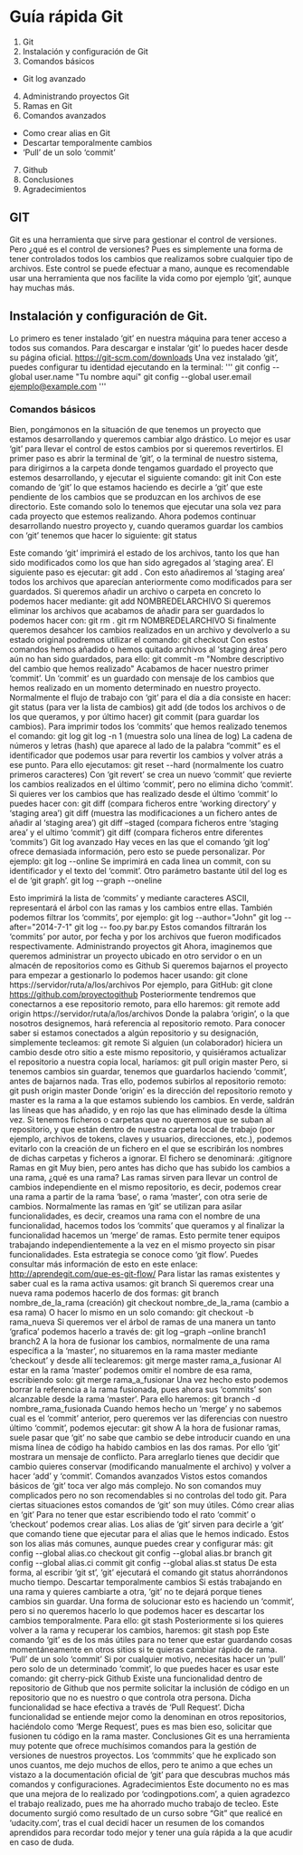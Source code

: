 # Guía rápida Git

1.	Git
2.	Instalación y configuración de Git
3.	Comandos básicos
   - Git log avanzado
4.	Administrando proyectos Git
5.	Ramas en Git
6.	Comandos avanzados
   - Como crear alias en Git
   - Descartar temporalmente cambios
   - ‘Pull’ de un solo ‘commit’
7.	Github
8.	Conclusiones
9.	Agradecimientos

## GIT
Git es una herramienta que sirve para gestionar el control de versiones. Pero ¿qué es el control de versiones? Pues es simplemente una forma de tener controlados todos los cambios que realizamos sobre cualquier tipo de archivos. Este control se puede efectuar a mano, aunque es recomendable usar una herramienta que nos facilite la vida como por ejemplo ‘git’, aunque hay muchas más.

## Instalación y configuración de Git.
Lo primero es tener instalado ‘git’ en nuestra máquina para tener acceso a todos sus comandos. Para descargar e instalar ‘git’ lo puedes hacer desde su página oficial.
https://git-scm.com/downloads
Una vez instalado ‘git’, puedes configurar tu identidad ejecutando en la terminal:
'''
git config --global user.name "Tu nombre aquí"
git config --global user.email ejemplo@example.com
'''
### Comandos básicos
Bien, pongámonos en la situación de que tenemos un proyecto que estamos desarrollando y queremos cambiar algo drástico. Lo mejor es usar ‘git’ para llevar el control de estos cambios por si queremos revertirlos.
El primer paso es abrir la terminal de ‘git’, o la terminal de nuestro sistema, para dirigirnos a la carpeta donde tengamos guardado el proyecto que estemos desarrollando, y ejecutar el siguiente comando:
git init
Con este comando de ‘git’ lo que estamos haciendo es decirle a ‘git’ que este pendiente de los cambios que se produzcan en los archivos de ese directorio.
Este comando solo lo tenemos que ejecutar una sola vez para cada proyecto que estemos realizando.
Ahora podemos continuar desarrollando nuestro proyecto y, cuando queramos guardar los cambios con ‘git’ tenemos que hacer lo siguiente:
git status
 
Este comando ‘git’ imprimirá el estado de los archivos, tanto los que han sido modificados como los que han sido agregados al ‘staging area’. El siguiente paso es ejecutar:
git add .
Con esto añadiremos al ‘staging area’ todos los archivos que aparecían anteriormente como modificados para ser guardados. Si queremos añadir un archivo o carpeta en concreto lo podemos hacer mediante:
git add NOMBREDELARCHIVO
Si queremos eliminar los archivos que acabamos de añadir para ser guardados lo podemos hacer con:
git rm .
git rm NOMBREDELARCHIVO
Si finalmente queremos desahcer los cambios realizados en un archivo y devolverlo a su estado original podremos utilizar el comando:
git checkout <FILENAME>
Con estos comandos hemos añadido o hemos quitado archivos al ‘staging área’ pero aún no han sido guardados, para ello:
git commit -m "Nombre descriptivo del cambio que hemos realizado"
Acabamos de hacer nuestro primer ‘commit’. Un ‘commit’ es un guardado con mensaje de los cambios que hemos realizado en un momento determinado en nuestro proyecto. Normalmente el flujo de trabajo con ‘git’ para el día a día consiste en hacer:
git status 	(para ver la lista de cambios)
git add 	(de todos los archivos o de los que queramos, y por último hacer)
git commit 	(para guardar los cambios).
Para imprimir todos los ‘commits’ que hemos realizado tenemos el comando:
git log
git log -n 1 (muestra solo una línea de log)
La cadena de números y letras (hash) que aparece al lado de la palabra “commit” es el identificador que podemos usar para revertir los cambios y volver atrás a ese punto. Para ello ejecutamos:
git reset --hard <commitSHA> (normalmente los cuatro primeros caracteres)
Con ‘git revert’ se crea un nuevo ‘commit’ que revierte los cambios realizados en el último ‘commit’, pero no elimina dicho ‘commit’.
Si quieres ver los cambios que has realizado desde el último ‘commit’ lo puedes hacer con:
git diff (compara ficheros entre ‘working directory’ y ‘staging area’)
git diff <filename> (muestra las modificaciones a un fichero antes de añadir al ‘staging area’)
git diff –staged (compara ficheros entre ‘staging area’ y el ultimo ‘commit’)
git diff <commitSHA> <commitSHA> (compara ficheros entre diferentes ‘commits’)
Git log avanzado
Hay veces en las que el comando ‘git log’ ofrece demasiada información, pero esto se puede personalizar. Por ejemplo:
git log --online
Se imprimirá en cada linea un commit, con su identificador y el texto del ‘commit’.
Otro parámetro bastante útil del log es el de ‘git graph’.
git log --graph --oneline
 
Esto imprimirá la lista de ‘commits’ y mediante caracteres ASCII, representará el árbol con las ramas y los cambios entre ellas.
También podemos filtrar los ‘commits’, por ejemplo:
git log --author="John"
git log --after="2014-7-1"
git log -- foo.py bar.py
Estos comandos filtrarán los ‘commits’ por autor, por fecha y por los archivos que fueron modificados respectivamente.
Administrando proyectos git
Ahora, imaginemos que queremos administrar un proyecto ubicado en otro servidor o en un almacén de repositorios como es Github
Si queremos bajarnos el proyecto para empezar a gestionarlo lo podemos hacer usando:
git clone https://servidor/ruta/a/los/archivos 
Por ejemplo, para GitHub:
git clone https://github.com/proyectogithub
Posteriormente tendremos que conectarnos a ese repositorio remoto, para ello haremos:
git remote add origin https://servidor/ruta/a/los/archivos
Donde la palabra ‘origin’, o la que nosotros designemos, hará referencia al repositorio remoto.
Para conocer saber si estamos conectados a algún repositorio y su designación, simplemente tecleamos:
git remote
Si alguien (un colaborador) hiciera un cambio desde otro sitio a este mismo repositorio, y quisiéramos actualizar el repositorio a nuestra copia local, haríamos:
git pull origin master
Pero, si tenemos cambios sin guardar, tenemos que guardarlos haciendo ‘commit’, antes de bajarnos nada. Tras ello, podemos subirlos al repositorio remoto:
git push origin master
Donde ‘origin’ es la dirección del repositorio remoto y master es la rama a la que estamos subiendo los cambios.
En verde, saldrán las líneas que has añadido, y en rojo las que has eliminado desde la última vez.
Si tenemos ficheros o carpetas que no queremos que se suban al repositorio, y que están dentro de nuestra carpeta local de trabajo (por ejemplo, archivos de tokens, claves y usuarios, direcciones, etc.), podemos evitarlo con la creación de un fichero en el que se escribirán los nombres de dichas carpetas y ficheros a ignorar. El fichero se denominará:
.gitignore
Ramas en git
Muy bien, pero antes has dicho que has subido los cambios a una rama, ¿qué es una rama?
Las ramas sirven para llevar un control de cambios independiente en el mismo repositorio, es decir, podemos crear una rama a partir de la rama ‘base’, o rama ‘master’, con otra serie de cambios. Normalmente las ramas en ‘git’ se utilizan para asilar funcionalidades, es decir, creamos una rama con el nombre de una funcionalidad, hacemos todos los ‘commits’ que queramos y al finalizar la funcionalidad hacemos un ‘merge’ de ramas. Esto permite tener equipos trabajando independientemente a la vez en el mismo proyecto sin pisar funcionalidades. Esta estrategia se conoce como ‘git flow’. Puedes consultar más información de esto en este enlace: http://aprendegit.com/que-es-git-flow/
Para listar las ramas existentes y saber cual es la rama activa usamos:
git branch
Si queremos crear una nueva rama podemos hacerlo de dos formas:
git branch nombre_de_la_rama (creación)
git checkout nombre_de_la_rama (cambio a esa rama)
O hacer lo mismo en un solo comando:
git checkout -b rama_nueva
Si queremos ver el árbol de ramas de una manera un tanto ‘grafica’ podemos hacerlo a través de:
git log –graph –online branch1 branch2
A la hora de fusionar los cambios, normalmente de una rama específica a la ‘master’, no situaremos en la rama master mediante ‘checkout’ y desde allí teclearemos:
git merge master rama_a_fusionar
Al estar en la rama ‘master’ podemos omitir el nombre de esa rama, escribiendo solo:
git merge rama_a_fusionar
Una vez hecho esto podemos borrar la referencia a la rama fusionada, pues ahora sus ‘commits’ son alcanzable desde la rama ‘master’. Para ello haremos:
git branch -d nombre_rama_fusionada
Cuando hemos hecho un ‘merge’ y no sabemos cual es el ‘commit’ anterior, pero queremos ver las diferencias con nuestro último ‘commit’, podemos ejecutar:
git show <commitSHA>
A la hora de fusionar ramas, suele pasar que ‘git’ no sabe que cambio se debe introducir cuando en una misma línea de código ha habido cambios en las dos ramas. Por ello ‘git’ mostrara un mensaje de conflicto. Para arreglarlo tienes que decidir que cambio quieres conservar (modificando manualmente el archivo) y volver a hacer ‘add’ y ‘commit’.
Comandos avanzados
Vistos estos comandos básicos de ‘git’ toca ver algo más complejo. No son comandos muy complicados pero no son recomendables si no controlas del todo git. Para ciertas situaciones estos comandos de ‘git’ son muy útiles.
Cómo crear alias en ‘git’
Para no tener que estar escribiendo todo el rato ‘commit’ o ‘checkout’ podemos crear alias. Los alias de ‘git’ sirven para decirle a ‘git’ que comando tiene que ejecutar para el alias que le hemos indicado. Estos son los alias más comunes, aunque puedes crear y configurar más:
git config --global alias.co checkout
git config --global alias.br branch
git config --global alias.ci commit
git config --global alias.st status
De esta forma, al escribir ‘git st’, ‘git’ ejecutará el comando git status ahorrándonos mucho tiempo.
Descartar temporalmente cambios
Si estás trabajando en una rama y quieres cambiarte a otra, ‘git’ no te dejará porque tienes cambios sin guardar. Una forma de solucionar esto es haciendo un ‘commit’, pero si no queremos hacerlo lo que podemos hacer es descartar los cambios temporalmente. Para ello:
git stash
Posteriormente si los quieres volver a la rama y recuperar los cambios, haremos:
git stash pop
Este comando ‘git’ es de los más útiles para no tener que estar guardando cosas momentáneamente en otros sitios si te quieras cambiar rápido de rama.
‘Pull’ de un solo ‘commit’
Si por cualquier motivo, necesitas hacer un ‘pull’ pero solo de un determinado ‘commit’, lo que puedes hacer es usar este comando:
git cherry-pick <commitSHA>
Github
Existe una funcionalidad dentro de repositorio de Github que nos permite solicitar la inclusión de código en un repositorio que no es nuestro o que controla otra persona. Dicha funcionalidad se hace efectiva a través de ‘Pull Request’. Dicha funcionalidad se entiende mejor como la denominan en otros repositorios, haciéndolo como ‘Merge Request’, pues es mas bien eso, solicitar que fusionen tu código en la rama master.
Conclusiones
Git es una herramienta muy potente que ofrece muchísimos comandos para la gestión de versiones de nuestros proyectos. Los ‘commmits’ que he explicado son unos cuantos, me dejo muchos de ellos, pero te animo a que eches un vistazo a la documentación oficial de ‘git’ para que descubras muchos más comandos y configuraciones.
Agradecimientos
Este documento no es mas que una mejora de lo realizado por ‘codingpotions.com’, a quien agradezco el trabajo realizado, pues me ha ahorrado mucho trabajo de tecleo.
Este documento surgió como resultado de un curso sobre “Git” que realicé en ‘udacity.com’, tras el cual decidí hacer un resumen de los comandos aprendidos para recordar todo mejor y tener una guía rápida a la que acudir en caso de duda.
